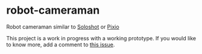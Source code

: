 # robot-cameraman
Robot cameraman similar to [Soloshot] or [Pixio]

[Soloshot]: http://soloshot.com/
[Pixio]: https://shop.movensee.com/en/

This project is a work in progress with a working prototype.
If you would like to know more, add a comment to
[this issue](https://github.com/maiermic/robot-cameraman/issues/30).
